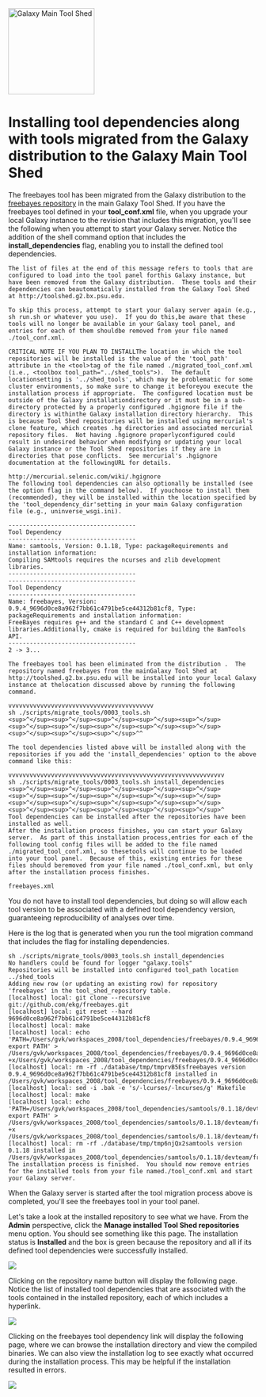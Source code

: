 <div class='center'> <a href='http://toolshed.g2.bx.psu.edu'><img src="/src/images/logos/ToolShed.jpg" alt="Galaxy Main Tool Shed" height="174" /></a> </div>

# Installing tool dependencies along with tools migrated from the Galaxy distribution to the Galaxy Main Tool Shed

The freebayes tool has been migrated from the Galaxy distribution to the [freebayes repository](http://toolshed.g2.bx.psu.edu/view/devteam/freebayes) in the main Galaxy Tool Shed.  If you have the freebayes tool defined in your **tool_conf.xml** file, when you upgrade your local Galaxy instance to the revision that includes this migration, you'll see the following when you attempt to start your Galaxy server.  Notice the addition of the shell command option that includes the **install_dependencies** flag, enabling you to install the defined tool dependencies.

```
The list of files at the end of this message refers to tools that are configured to load into the tool panel forthis Galaxy instance, but have been removed from the Galaxy distribution.  These tools and their dependencies can beautomatically installed from the Galaxy Tool Shed at http://toolshed.g2.bx.psu.edu.

To skip this process, attempt to start your Galaxy server again (e.g., sh run.sh or whatever you use).  If you do this,be aware that these tools will no longer be available in your Galaxy tool panel, and entries for each of them shouldbe removed from your file named ./tool_conf.xml.

CRITICAL NOTE IF YOU PLAN TO INSTALLThe location in which the tool repositories will be installed is the value of the 'tool_path' attribute in the <tool>tag of the file named ./migrated_tool_conf.xml (i.e., <toolbox tool_path="../shed_tools">).  The default locationsetting is '../shed_tools', which may be problematic for some cluster environments, so make sure to change it beforeyou execute the installation process if appropriate.  The configured location must be outside of the Galaxy installationdirectory or it must be in a sub-directory protected by a properly configured .hgignore file if the directory is withinthe Galaxy installation directory hierarchy.  This is because Tool Shed repositories will be installed using mercurial's clone feature, which creates .hg directories and associated mercurial repository files.  Not having .hgignore properlyconfigured could result in undesired behavior when modifying or updating your local Galaxy instance or the Tool Shed repositories if they are in directories that pose conflicts.  See mercurial's .hgignore documentation at the followingURL for details.

http://mercurial.selenic.com/wiki/.hgignore
The following tool dependencies can also optionally be installed (see the option flag in the command below).  If youchoose to install them (recommended), they will be installed within the location specified by the 'tool_dependency_dir'setting in your main Galaxy configuration file (e.g., uninverse_wsgi.ini).

------------------------------------
Tool Dependency
------------------------------------
Name: samtools, Version: 0.1.18, Type: packageRequirements and installation information:
Compiling SAMtools requires the ncurses and zlib development libraries.
------------------------------------
------------------------------------
Tool Dependency
------------------------------------
Name: freebayes, Version: 0.9.4_9696d0ce8a962f7bb61c4791be5ce44312b81cf8, Type: packageRequirements and installation information:
FreeBayes requires g++ and the standard C and C++ development libraries.Additionally, cmake is required for building the BamTools API.
------------------------------------
2 -> 3... 

The freebayes tool has been eliminated from the distribution .  The repository named freebayes from the mainGalaxy Tool Shed at http://toolshed.g2.bx.psu.edu will be installed into your local Galaxy instance at thelocation discussed above by running the following command.

vvvvvvvvvvvvvvvvvvvvvvvvvvvvvvvvvvvvvvvvv
sh ./scripts/migrate_tools/0003_tools.sh
<sup>^</sup><sup>^</sup><sup>^</sup><sup>^</sup><sup>^</sup><sup>^</sup><sup>^</sup><sup>^</sup><sup>^</sup><sup>^</sup><sup>^</sup><sup>^</sup><sup>^</sup>^^

The tool dependencies listed above will be installed along with the repositories if you add the 'install_dependencies' option to the above command like this:

vvvvvvvvvvvvvvvvvvvvvvvvvvvvvvvvvvvvvvvvvvvvvvvvvvvvvvvvvvvvv
sh ./scripts/migrate_tools/0003_tools.sh install_dependencies
<sup>^</sup><sup>^</sup><sup>^</sup><sup>^</sup><sup>^</sup><sup>^</sup><sup>^</sup><sup>^</sup><sup>^</sup><sup>^</sup><sup>^</sup><sup>^</sup><sup>^</sup><sup>^</sup><sup>^</sup><sup>^</sup><sup>^</sup><sup>^</sup><sup>^</sup><sup>^</sup>^
Tool dependencies can be installed after the repositories have been installed as well.
After the installation process finishes, you can start your Galaxy server.  As part of this installation process,entries for each of the following tool config files will be added to the file named ./migrated_tool_conf.xml, so thesetools will continue to be loaded into your tool panel.  Because of this, existing entries for these files should beremoved from your file named ./tool_conf.xml, but only after the installation process finishes.

freebayes.xml
```


You do not have to install tool dependencies, but doing so will allow each tool version to be associated with a defined tool dependency version, guaranteeing reproducibility of analyses over time.

Here is the log that is generated when you run the tool migration command that includes the flag for installing dependencies.

```
sh ./scripts/migrate_tools/0003_tools.sh install_dependencies
No handlers could be found for logger "galaxy.tools"
Repositories will be installed into configured tool_path location  ../shed_tools
Adding new row (or updating an existing row) for repository 'freebayes' in the tool_shed_repository table.
[localhost] local: git clone --recursive git://github.com/ekg/freebayes.git
[localhost] local: git reset --hard 9696d0ce8a962f7bb61c4791be5ce44312b81cf8
[localhost] local: make
[localhost] local: echo 'PATH=/Users/gvk/workspaces_2008/tool_dependencies/freebayes/0.9.4_9696d0ce8a962f7bb61c4791be5ce44312b81cf8/devteam/freebayes/046c7983e2ff/bin:$PATH; export PATH' > /Users/gvk/workspaces_2008/tool_dependencies/freebayes/0.9.4_9696d0ce8a962f7bb61c4791be5ce44312b81cf8/devteam/freebayes/046c7983e2ff/env.sh;chmod +x/Users/gvk/workspaces_2008/tool_dependencies/freebayes/0.9.4_9696d0ce8a962f7bb61c4791be5ce44312b81cf8/devteam/freebayes/046c7983e2ff/env.sh
[localhost] local: rm -rf ./database/tmp/tmprvB5Esfreebayes version 0.9.4_9696d0ce8a962f7bb61c4791be5ce44312b81cf8 installed in /Users/gvk/workspaces_2008/tool_dependencies/freebayes/0.9.4_9696d0ce8a962f7bb61c4791be5ce44312b81cf8/devteam/freebayes/046c7983e2ff
[localhost] local: sed -i .bak -e 's/-lcurses/-lncurses/g' Makefile
[localhost] local: make
[localhost] local: echo 'PATH=/Users/gvk/workspaces_2008/tool_dependencies/samtools/0.1.18/devteam/freebayes/046c7983e2ff/bin:$PATH; export PATH' > /Users/gvk/workspaces_2008/tool_dependencies/samtools/0.1.18/devteam/freebayes/046c7983e2ff/env.sh;chmod +x /Users/gvk/workspaces_2008/tool_dependencies/samtools/0.1.18/devteam/freebayes/046c7983e2ff/env.sh
[localhost] local: rm -rf ./database/tmp/tmp6njQx2samtools version 0.1.18 installed in /Users/gvk/workspaces_2008/tool_dependencies/samtools/0.1.18/devteam/freebayes/046c7983e2ff
The installation process is finished.  You should now remove entries for the installed tools from your file named./tool_conf.xml and start your Galaxy server.
```


When the Galaxy server is started after the tool migration process above is completed, you'll see the freebayes tool in your tool panel.

Let's take a look at the installed repository to see what we have.  From the **Admin** perspective, click the **Manage installed Tool Shed repositories** menu option.  You should see something like this page.  The installation status is **Installed** and the box is green because the repository and all if its defined tool dependencies were successfully installed.

![](/src/toolshed/installing-tool-dependencies-with-migrated-tools/freebayes_installed.png)

Clicking on the repository name button will display the following page.  Notice the list of installed tool dependencies that are associated with the tools contained in the installed repository, each of which includes a hyperlink.

![](/src/toolshed/installing-tool-dependencies-with-migrated-tools/manage_freebayes.png)

Clicking on the freebayes tool dependency link will display the following page, where we can browse the installation directory and view the compiled binaries.  We can also view the installation log to see exactly what occurred during the installation process.  This may be helpful if the installation resulted in errors.

![](/src/toolshed/installing-tool-dependencies-with-migrated-tools/freebayes_binaries.png)
